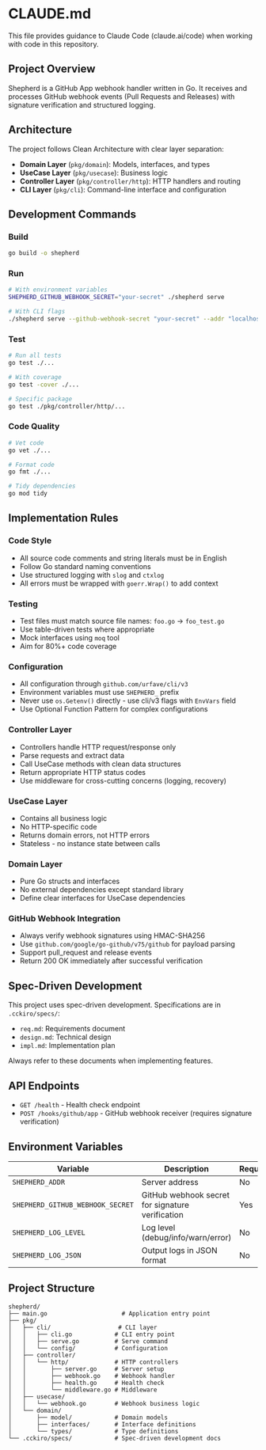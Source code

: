 # CLAUDE.md

This file provides guidance to Claude Code (claude.ai/code) when working with code in this repository.

## Project Overview

Shepherd is a GitHub App webhook handler written in Go. It receives and processes GitHub webhook events (Pull Requests and Releases) with signature verification and structured logging.

## Architecture

The project follows Clean Architecture with clear layer separation:
- **Domain Layer** (`pkg/domain`): Models, interfaces, and types
- **UseCase Layer** (`pkg/usecase`): Business logic
- **Controller Layer** (`pkg/controller/http`): HTTP handlers and routing
- **CLI Layer** (`pkg/cli`): Command-line interface and configuration

## Development Commands

### Build
```bash
go build -o shepherd
```

### Run
```bash
# With environment variables
SHEPHERD_GITHUB_WEBHOOK_SECRET="your-secret" ./shepherd serve

# With CLI flags
./shepherd serve --github-webhook-secret "your-secret" --addr "localhost:8080"
```

### Test
```bash
# Run all tests
go test ./...

# With coverage
go test -cover ./...

# Specific package
go test ./pkg/controller/http/...
```

### Code Quality
```bash
# Vet code
go vet ./...

# Format code
go fmt ./...

# Tidy dependencies
go mod tidy
```

## Implementation Rules

### Code Style
- All source code comments and string literals must be in English
- Follow Go standard naming conventions
- Use structured logging with `slog` and `ctxlog`
- All errors must be wrapped with `goerr.Wrap()` to add context

### Testing
- Test files must match source file names: `foo.go` → `foo_test.go`
- Use table-driven tests where appropriate
- Mock interfaces using `moq` tool
- Aim for 80%+ code coverage

### Configuration
- All configuration through `github.com/urfave/cli/v3`
- Environment variables must use `SHEPHERD_` prefix
- Never use `os.Getenv()` directly - use cli/v3 flags with `EnvVars` field
- Use Optional Function Pattern for complex configurations

### Controller Layer
- Controllers handle HTTP request/response only
- Parse requests and extract data
- Call UseCase methods with clean data structures
- Return appropriate HTTP status codes
- Use middleware for cross-cutting concerns (logging, recovery)

### UseCase Layer
- Contains all business logic
- No HTTP-specific code
- Returns domain errors, not HTTP errors
- Stateless - no instance state between calls

### Domain Layer
- Pure Go structs and interfaces
- No external dependencies except standard library
- Define clear interfaces for UseCase dependencies

### GitHub Webhook Integration
- Always verify webhook signatures using HMAC-SHA256
- Use `github.com/google/go-github/v75/github` for payload parsing
- Support pull_request and release events
- Return 200 OK immediately after successful verification

## Spec-Driven Development

This project uses spec-driven development. Specifications are in `.cckiro/specs/`:
- `req.md`: Requirements document
- `design.md`: Technical design
- `impl.md`: Implementation plan

Always refer to these documents when implementing features.

## API Endpoints

- `GET /health` - Health check endpoint
- `POST /hooks/github/app` - GitHub webhook receiver (requires signature verification)

## Environment Variables

| Variable | Description | Required | Default |
|----------|-------------|----------|---------|
| `SHEPHERD_ADDR` | Server address | No | `localhost:8080` |
| `SHEPHERD_GITHUB_WEBHOOK_SECRET` | GitHub webhook secret for signature verification | Yes | - |
| `SHEPHERD_LOG_LEVEL` | Log level (debug/info/warn/error) | No | `info` |
| `SHEPHERD_LOG_JSON` | Output logs in JSON format | No | `false` |

## Project Structure

```
shepherd/
├── main.go                     # Application entry point
├── pkg/
│   ├── cli/                   # CLI layer
│   │   ├── cli.go            # CLI entry point
│   │   ├── serve.go          # Serve command
│   │   └── config/           # Configuration
│   ├── controller/
│   │   └── http/             # HTTP controllers
│   │       ├── server.go     # Server setup
│   │       ├── webhook.go    # Webhook handler
│   │       ├── health.go     # Health check
│   │       └── middleware.go # Middleware
│   ├── usecase/
│   │   └── webhook.go        # Webhook business logic
│   └── domain/
│       ├── model/            # Domain models
│       ├── interfaces/       # Interface definitions
│       └── types/            # Type definitions
└── .cckiro/specs/            # Spec-driven development docs
```
